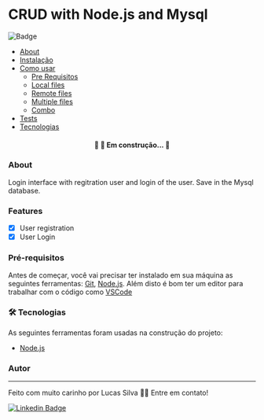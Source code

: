 # CRUD with Node.js and Mysql
![Badge](https://img.shields.io/github/issues/eugenio-silva/crud-node-mysql)

   * [About](###About)
   * [Instalação](#instalacao)
   * [Como usar](#como-usar)
      * [Pre Requisitos](#pre-requisitos)
      * [Local files](#local-files)
      * [Remote files](#remote-files)
      * [Multiple files](#multiple-files)
      * [Combo](#combo)
   * [Tests](#testes)
   * [Tecnologias](#tecnologias)

<h4 align="center"> 
	🚧  🚀 Em construção...  🚧
</h4>

### About

Login interface with regitration user and login of the user. Save in the Mysql database.

### Features

- [x] User registration 
- [x] User Login

### Pré-requisitos

Antes de começar, você vai precisar ter instalado em sua máquina as seguintes ferramentas:
[Git](https://git-scm.com), [Node.js](https://nodejs.org/en/). 
Além disto é bom ter um editor para trabalhar com o código como [VSCode](https://code.visualstudio.com/)

### 🛠 Tecnologias

As seguintes ferramentas foram usadas na construção do projeto:

- [Node.js](https://nodejs.org/en/)

### Autor
---

Feito com muito carinho por Lucas Silva 👋🏽 Entre em contato!

 [![Linkedin Badge](https://img.shields.io/badge/-Lucas-blue?style=flat-square&logo=Linkedin&logoColor=white&link=https://www.linkedin.com/in/lucas-silva-b12b281a3/)](https://www.linkedin.com/in/lucas-silva-b12b281a3/) 

